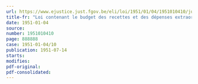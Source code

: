 ```yaml
---
url: https://www.ejustice.just.fgov.be/eli/loi/1951/01/04/1951010410/justel
title-fr: "Loi contenant le budget des recettes et des dépenses extraordinaires du Congo belge et du Rwanda-Burundi pour l'exercice 1949"
date: 1951-01-04
source:
number: 1951010410
page: 888888
case: 1951-01-04/10
publication: 1951-07-14
starts:
modifies:
pdf-original:
pdf-consolidated:
---
```


